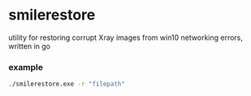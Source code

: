 # smilerestore
utility for restoring corrupt Xray images from win10 networking errors, written in go


### example
```bash
./smilerestore.exe -r "filepath"
```
